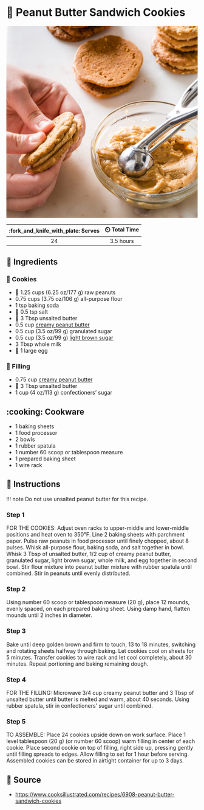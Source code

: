 # :peanuts: Peanut Butter Sandwich Cookies

![Peanut Butter Sandwich Cookies](../assets/images/peanut-butter-sandwich-cookies.jpg)

| :fork_and_knife_with_plate: Serves | :timer_clock: Total Time |
|:----------------------------------:|:-----------------------: |
| 24 | 3.5 hours |

## :salt: Ingredients

### :cookie: Cookies

- :peanuts: 1.25 cups (6.25 oz/177 g) raw peanuts
- 0.75 cups (3.75 oz/106 g) all-purpose flour
- 1 tsp baking soda
- :salt: 0.5 tsp salt
- :butter: 3 Tbsp unsalted butter
- 0.5 cup [creamy peanut butter][1]
- 0.5 cup (3.5 oz/99 g) granulated sugar
- 0.5 cup (3.5 oz/99 g) [light brown sugar][2]
- 3 Tbsp whole milk
- :egg: 1 large egg

### :peanuts: Filling

- 0.75 cup [creamy peanut butter][1]
- :butter: 3 Tbsp unsalted butter
- 1 cup (4 oz/113 g) confectioners’ sugar

## :cooking: Cookware

- 1 baking sheets
- 1 food processor
- 2 bowls
- 1 rubber spatula
- 1 number 60 scoop or tablespoon measure
- 1 prepared baking sheet
- 1 wire rack

## :pencil: Instructions

!!! note
    Do not use unsalted peanut butter for this recipe.

### Step 1

FOR THE COOKIES: Adjust oven racks to upper-middle and lower-middle positions and heat oven to 350°F. Line 2 baking
sheets with parchment paper. Pulse raw peanuts in food processor until finely chopped, about 8 pulses. Whisk all-purpose
flour, baking soda, and salt together in bowl. Whisk 3 Tbsp of unsalted butter, 1/2 cup of creamy peanut butter,
granulated sugar, light brown sugar, whole milk, and egg together in second bowl. Stir flour mixture into peanut butter
mixture with rubber spatula until combined. Stir in peanuts until evenly distributed.

### Step 2

Using number 60 scoop or tablespoon measure (20 g), place 12 mounds, evenly spaced, on each prepared baking sheet. Using damp hand, flatten mounds until 2 inches in diameter.

### Step 3

Bake until deep golden brown and firm to touch, 13 to 18 minutes, switching and rotating sheets halfway through baking.
Let cookies cool on sheets for 5 minutes. Transfer cookies to wire rack and let cool completely, about 30 minutes.
Repeat portioning and baking remaining dough.

### Step 4

FOR THE FILLING: Microwave 3/4 cup creamy peanut butter and 3 Tbsp of unsalted butter until butter is melted and warm,
about 40 seconds. Using rubber spatula, stir in confectioners’ sugar until combined.

### Step 5

TO ASSEMBLE: Place 24 cookies upside down on work surface. Place 1 level tablespoon (20 g) (or number 60 scoop) warm filling in
center of each cookie. Place second cookie on top of filling, right side up, pressing gently until filling spreads to
edges. Allow filling to set for 1 hour before serving. Assembled cookies can be stored in airtight container for up to 3
days.

## :link: Source

- <https://www.cooksillustrated.com/recipes/6908-peanut-butter-sandwich-cookies>

[1]: <../ingredients/peanut-butter.md>
[2]: <../ingredients/brown-sugar.md>
